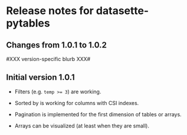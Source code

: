 # Release notes for datasette-pytables


## Changes from 1.0.1 to 1.0.2

  #XXX version-specific blurb XXX#


## Initial version 1.0.1

* Filters (e.g. `temp >= 3`) are working.

* Sorted by is working for columns with CSI indexes.

* Pagination is implemented for the first dimension of tables or arrays.

* Arrays can be visualized (at least when they are small).

